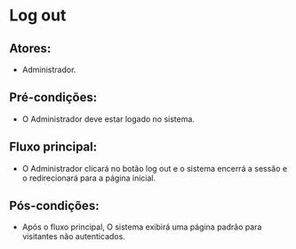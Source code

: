 # Log out

## Atores:
- Administrador.

## Pré-condições:
- O Administrador deve estar logado no sistema.

## Fluxo principal:
- O Administrador clicará no botão log out e o sistema encerrá a sessão e o redirecionará para a página inicial.

## Pós-condições:
- Após o fluxo principal, O sistema exibirá uma página padrão para visitantes não autenticados.
